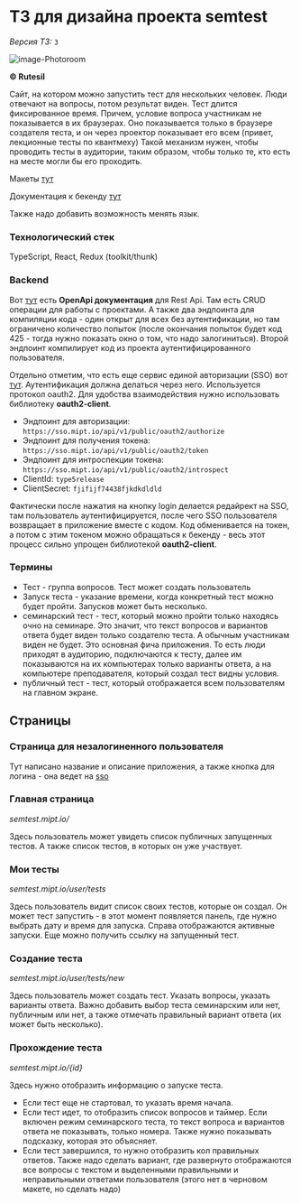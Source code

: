 # ТЗ для дизайна проекта semtest

*Версия ТЗ:* ```3```

![image-Photoroom](https://github.com/user-attachments/assets/aa6ec9da-faa0-492d-92d6-cc0350905f54)

**© Rutesil**

Сайт, на котором можно запустить тест для нескольких человек. Люди отвечают на вопросы, потом результат виден. 
Тест длится фиксированное время. Причем, условие вопроса участникам не показывается в их браузерах. 
Оно показывается только в браузере создателя теста, и он через проектор показывает его всем (привет, лекционные тесты по квантмеху) 
Такой механизм нужен, чтобы проводить тесты в аудитории, таким образом, чтобы только те, кто есть на месте могли бы его проходить.

Макеты [тут](https://www.figma.com/design/kJYp9y4XbIO32IpfYZKJne/type-5-%D0%A1%D0%9E%D0%93%D0%9B%D0%90%D0%A1%D0%9E%D0%92%D0%90%D0%9D%D0%98%D0%95?node-id=0-1&node-type=canvas&t=aCtBwGsFLAdBfFmD-0)


Документация к бекенду [тут](https://backend.quiz.mipt.io/api/v1/public/webjars/swagger-ui/index.html)

Также надо добавить возможность менять язык.

### Технологический стек

TypeScript, React, Redux (toolkit/thunk)

### Backend

Вот [тут](https://backend.quiz.mipt.io/api/v1/public/webjars/swagger-ui/index.html) есть **OpenApi документация** для Rest Api.
Там есть CRUD операции для работы с проектами. А также два эндпоинта для компиляции кода - один открыт для всех без аутентификации,
но там ограничено количество попыток (после окончания попыток будет код 425 - тогда нужно показать окно о том, что надо залогиниться). Второй эндпоинт
компилирует код из проекта аутентифицированного пользователя.

Отдельно отметим, что есть еще сервис единой авторизации (SSO) вот [тут](https://sso.mipt.io/public/pages/login). Аутентификация должна делаться через него.
Используется протокол oauth2. Для удобства взаимодействия нужно использовать библиотеку **oauth2-client**.

* Эндпоинт для авторизации: ```https://sso.mipt.io/api/v1/public/oauth2/authorize```
* Эндпоинт для получения токена: ```https://sso.mipt.io/api/v1/public/oauth2/token```
* Эндпоинт для интроспекции токена: ```https://sso.mipt.io/api/v1/public/oauth2/introspect```
* ClientId: ```type5release```
* ClientSecret: ```fjifijf74438fjkdkdldld```

Фактически после нажатия на кнопку login делается редайрект на SSO, там пользователь аутентифицируется, после чего SSO пользователя возвращает в приложение вместе с кодом. Код обменивается на токен, а потом с этим токеном можно обращаться к бекенду - весь этот процесс сильно упрощен библиотекой **oauth2-client**.

### Термины

* Тест - группа вопросов. Тест может создать пользователь
* Запуск теста - указание времени, когда конкретный тест можно будет пройти. Запусков может быть несколько.
* семинарский тест - тест, который можно пройти только находясь очно на семинаре. Это значит, что текст вопросов и вариантов ответа будет виден только создателю теста. А обычным участникам виден не будет. Это основная фича приложения. То есть люди приходят в аудиторию, подключаются к тесту, далее им показываются на их компьютерах только варианты ответа, а на компьютере преподавателя, который создал тест видны условия.
* публичный тест - тест, который отображается всем пользователям на главном экране.

## Страницы

### Страница для незалогиненного пользователя

Тут написано название и описание приложения, а также кнопка для логина - она ведет на [sso](https://sso.mipt.io/public/pages/login)

### Главная страница

*semtest.mipt.io/*

Здесь пользователь может увидеть список публичных запущенных тестов. А также список тестов, в которых он уже участвует.

### Мои тесты

*semtest.mipt.io/user/tests*

Здесь пользователь видит список своих тестов, которые он создал. Он может тест запустить - в этот момент появляется панель, где нужно выбрать дату и время для запуска.
Справа отображаются активные запуски. Еще можно получить ссылку на запущенный тест.

### Создание теста

*semtest.mipt.io/user/tests/new*

Здесь пользователь может создать тест. Указать вопросы, указать варианты ответа. Важно добавить выбор теста семинарским или нет, публичным или нет, а также отмечать правильный вариант ответа (их может быть несколько).

### Прохождение теста

*semtest.mipt.io/{id}*

Здесь нужно отобразить информацию о запуске теста.
* Если тест еще не стартовал, то указать время начала.
* Если тест идет, то отобразить список вопросов и таймер. Если включен режим семинарского теста, то текст вопроса и вариантов ответа не показывать, только номера. Также нужно показывать подсказку, которая это объясняет.
* Если тест завершился, то нужно отобразить кол правильных ответов. Также надо сделать вариант, где развернуто отображаются все вопросы с текстом и выделенными правильными и неправильными ответами пользователя (этого нет в черновом макете, но сделать надо)
